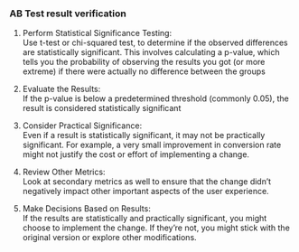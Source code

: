

### AB Test result verification</br>

1. Perform Statistical Significance Testing:</br> 
Use t-test or chi-squared test, to determine if the observed differences are statistically significant. This involves calculating a p-value, which tells you the probability of observing the results you got (or more extreme) if there were actually no difference between the groups</br>

2. Evaluate the Results:</br>
If the p-value is below a predetermined threshold (commonly 0.05), the result is considered statistically significant</br>

3. Consider Practical Significance:</br> 
Even if a result is statistically significant, it may not be practically significant. For example, a very small improvement in conversion rate might not justify the cost or effort of implementing a change.</br>

4. Review Other Metrics:</br> 
Look at secondary metrics as well to ensure that the change didn’t negatively impact other important aspects of the user experience.</br>

5. Make Decisions Based on Results:</br> 
If the results are statistically and practically significant, you might choose to implement the change. If they’re not, you might stick with the original version or explore other modifications.</br>

